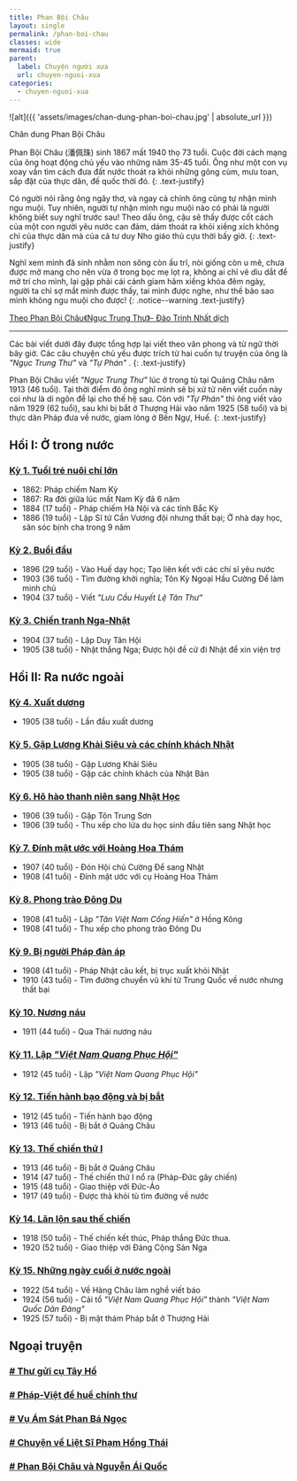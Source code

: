 ```yaml
---
title: Phan Bội Châu
layout: single
permalink: /phan-boi-chau
classes: wide
mermaid: true
parent:
  label: Chuyện người xưa
  url: chuyen-nguoi-xua
categories: 
  - chuyen-nguoi-xua
---
```


![alt]({{ 'assets/images/chan-dung-phan-boi-chau.jpg' | absolute_url }})
> <cite>
Chân dung Phan Bội Châu
</cite>

Phan Bội Châu (潘佩珠) sinh 1867 mất 1940 thọ 73 tuổi. Cuộc đời cách mạng của ông hoạt động chủ yếu vào những năm 35-45 tuổi. Ông như một con vụ xoay vần tìm cách đưa đất nước thoát ra khỏi những gông cùm, mưu toan, sắp đặt của thực dân, đế quốc thời đó. 
{: .text-justify}

Có người nói rằng ông ngây thơ, và ngay cả chính ông cũng tự nhận mình ngu muội. Tuy nhiên, người tự nhận mình ngu muội nào có phải là người không biết suy nghĩ trước sau! Theo dấu ông, cậu sẽ thấy được cốt cách của một con người yêu nước can đảm, dám thoát ra khỏi xiềng xích không chỉ của thực dân mà của cả tư duy Nho giáo thủ cựu thời bấy giờ.
{: .text-justify}

Nghĩ xem mình đã sinh nhằm non sông còn ấu trĩ, nòi giống còn u mê, chưa được mở mang cho nên vừa ở trong bọc mẹ lọt ra, không ai chỉ vẽ dìu dắt để mở trí cho mình, lại gặp phải cái cảnh giam hãm xiềng khóa đêm ngày, người ta chỉ sợ mắt mình được thấy, tai mình được nghe, như thế bảo sao mình không ngu muội cho được!
{: .notice--warning .text-justify}
> <cite>
<a target="_blank" href="https://vi.wikisource.org/wiki/%C4%90%E1%BB%9Di_c%C3%A1ch_m%E1%BA%A1ng_Phan_B%E1%BB%99i_Ch%C3%A2u">Theo Phan Bội Châu《Ngục Trung Thư》- Đào Trinh Nhất dịch</a>
</cite>

---

Các bài viết dưới đây được tổng hợp lại viết theo văn phong và từ ngữ thời bây giờ. Các câu chuyện chủ yếu được trích từ hai cuốn tự truyện của ông là *"Ngục Trung Thư"* và *"Tự Phán"* .
{: .text-justify}

Phan Bội Châu viết *"Ngục Trung Thư"* lúc ở trong tù tại Quảng Châu năm 1913 (46 tuổi). Tại thời điểm đó ông nghĩ mình sẽ bị xử tử nên viết cuốn này coi như là di ngôn để lại cho thế hệ sau. Còn với *"Tự Phán"* thì ông viết vào năm 1929 (62 tuổi), sau khi bị bắt ở Thượng Hải vào năm 1925 (58 tuổi) và bị thực dân Pháp đưa về nước, giam lỏng ở Bến Ngự, Huế.
{: .text-justify}

## Hồi I: Ở trong nước
### <a href="/pbc-tuoi-tre-nuoi-chi-lon">Kỳ 1. Tuổi trẻ nuôi chí lớn</a>
* 1862: Pháp chiếm Nam Kỳ
* 1867: Ra đời giữa lúc mất Nam Kỳ đã 6 năm
* 1884 (17 tuổi) - Pháp chiếm Hà Nội và các tỉnh Bắc Kỳ
* 1886 (19 tuổi) - Lập Sĩ tử Cần Vương đội nhưng thất bại; Ở nhà dạy học, săn sóc bịnh cha trong 9 năm

### <a href="/pbc-buoi-dau">Kỳ 2. Buổi đầu</a>
* 1896 (29 tuổi) - Vào Huế dạy học; Tạo liên kết với các chí sĩ yêu nước
* 1903 (36 tuổi) - Tìm đường khởi nghĩa; Tôn Kỳ Ngoại Hầu Cường Để làm minh chủ
* 1904 (37 tuổi) - Viết *"Lưu Cầu Huyết Lệ Tân Thư"* 

### <a href="/pbc-chien-tranh-nga-nhat">Kỳ 3. Chiến tranh Nga-Nhật</a>
* 1904 (37 tuổi) - Lập Duy Tân Hội
* 1905 (38 tuổi) - Nhật thắng Nga; Được hội đề cử đi Nhật để xin viện trợ

## Hồi II: Ra nước ngoài
### <a href="/pbc-xuat-duong">Kỳ 4. Xuất dương</a>
* 1905 (38 tuổi) - Lần đầu xuất dương

### <a href="/pbc-gap-luong-khai-sieu-va-cac-chinh-khach-nhat">Kỳ 5. Gặp Lương Khải Siêu và các chính khách Nhật</a>
* 1905 (38 tuổi) - Gặp Lương Khải Siêu
* 1905 (38 tuổi) - Gặp các chính khách của Nhật Bản

### <a href="/pbc-ho-hao-sang-nhat">Kỳ 6. Hô hào thanh niên sang Nhật Học</a>
* 1906 (39 tuổi) - Gặp Tôn Trung Sơn
* 1906 (39 tuổi) - Thu xếp cho lứa du học sinh đầu tiên sang Nhật học

### <a href="/pbc-ho-hao-sang-nhat">Kỳ 7. Đính mật ước với Hoàng Hoa Thám</a>
* 1907 (40 tuổi) - Đón Hội chủ Cường Để sang Nhật
* 1908 (41 tuổi) - Đính mật ước với cụ Hoàng Hoa Thám

### <a href="/pbc-phong-trao-dong-du">Kỳ 8. Phong trào Đông Du</a>
* 1908 (41 tuổi) - Lập *"Tân Việt Nam Cống Hiến"* ở Hồng Kông
* 1908 (41 tuổi) - Thu xếp cho phong trào Đông Du

### <a href="/pbc-bi-nguoi-phap-dan-ap">Kỳ 9. Bị người Pháp đàn áp</a>
* 1908 (41 tuổi) - Pháp Nhật câu kết, bị trục xuất khỏi Nhật
* 1910 (43 tuổi) - Tìm đường chuyển vũ khí từ Trung Quốc về nước nhưng thất bại

### <a href="/pbc-bi-nguoi-phap-dan-ap">Kỳ 10. Nương náu</a>
* 1911 (44 tuổi) - Qua Thái nương náu

### <a href="/pbc-viet-nam-quang-phuc-hoi">Kỳ 11. Lập *"Việt Nam Quang Phục Hội"* </a>
* 1912 (45 tuổi) - Lập *"Việt Nam Quang Phục Hội"*

### <a href="/pbc-tien-hanh-bao-dong">Kỳ 12. Tiến hành bạo động và bị bắt</a>
* 1912 (45 tuổi) - Tiến hành bạo động
* 1913 (46 tuổi) - Bị bắt ở Quảng Châu

### <a href="/pbc-the-chien-thu-i">Kỳ 13. Thế chiến thứ I</a>
* 1913 (46 tuổi) - Bị bắt ở Quảng Châu
* 1914 (47 tuổi) - Thế chiến thứ I nổ ra (Pháp-Đức gây chiến)
* 1915 (48 tuổi) - Giao thiệp với Đức-Áo
* 1917 (49 tuổi) - Được thả khỏi tù tìm đường về nước

### <a href="/pbc-lan-loi-sau-the-chien">Kỳ 14. Lăn lộn sau thế chiến</a>
* 1918 (50 tuổi) - Thế chiến kết thúc, Pháp thắng Đức thua.
* 1920 (52 tuổi) - Giao thiệp với Đảng Cộng Sản Nga

### <a href="/pbc-nhung-ngay-cuoi-o-nuoc-ngoai">Kỳ 15. Những ngày cuối ở nước ngoài</a>
* 1922 (54 tuổi) - Về Hàng Châu làm nghề viết báo
* 1924 (56 tuổi) - Cải tổ *"Việt Nam Quang Phục Hội"* thành *"Việt Nam Quốc Dân Đảng"*
* 1925 (57 tuổi) - Bị mật thám Pháp bắt ở Thượng Hải

## Ngoại truyện
### <a href="/pbc-thu-gui-cu-tay-ho"># Thư gửi cụ Tây Hồ</a>
### <a href="/pbc-phap-viet-de-hue"># Pháp-Việt đề huề chính thư</a>
### <a href="/pbc-vu-am-sat-phan-ba-ngoc"># Vụ Ám Sát Phan Bá Ngọc</a>
### <a href="/pbc-pham-hong-thai"># Chuyện về Liệt Sĩ Phạm Hồng Thái</a>
### <a href="/pbc-nguyen-ai-quoc"># Phan Bội Châu và Nguyễn Ái Quốc</a>